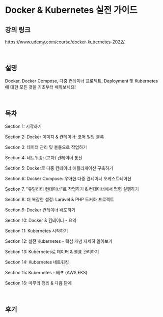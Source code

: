 # Docker & Kubernetes 실전 가이드

## 강의 링크 

https://www.udemy.com/course/docker-kubernetes-2022/

</br>

## 설명

Docker, Docker Compose, 다중 컨테이너 프로젝트, Deployment 및 Kubernetes에 대한 모든 것을 기초부터 배워보세요!

</br>

## 목차 

Section 1: 시작하기

Section 2: Docker 이미지 & 컨테이너: 코어 빌딩 블록

Section 3: 데이터 관리 및 볼륨으로 작업하기

Section 4: 네트워킹: (교차) 컨테이너 통신

Section 5: Docker로 다중 컨테이너 애플리케이션 구축하기

Section 6: Docker Compose: 우아한 다중 컨테이너 오케스트레이션

Section 7. "유틸리티 컨테이너"로 작업하기 & 컨테이너에서 명령 실행하기

Section 8: 더 복잡한 설정: Laravel & PHP 도커화 프로젝트 

Section 9: Docker 컨테이너 배포하기

Section 10: Docker & 컨테이너 - 요약

Section 11: Kubernetes 시작하기

Section 12: 실전 Kubernetes - 핵심 개념 자세히 알아보기

Section 13: Kubernetes로 데이터 & 볼륨 관리하기

Section 14: Kubernetes 네트워킹

Section 15: Kubernetes - 배포 (AWS EKS)

Section 16: 마무리 정리 & 다음 단계

</br>

## 후기

